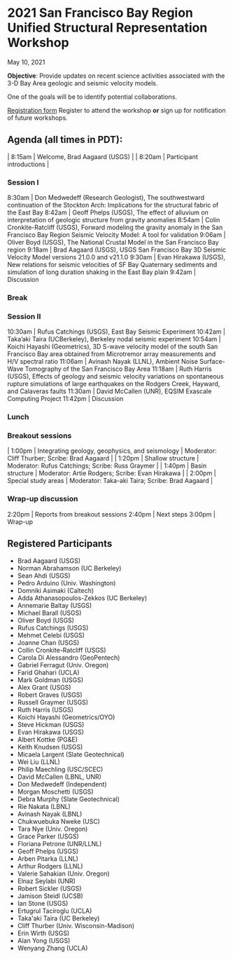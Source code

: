 # 2021 San Francisco Bay Region Unified Structural Representation Workshop

May 10, 2021

**Objective**: Provide updates on recent science activities associated
with the 3-D Bay Area geologic and seismic velocity models.

One of the goals will be to identify potential collaborations.

[Registration form](https://forms.office.com/Pages/ResponsePage.aspx?id=urWTBhhLe02TQfMvQApUlJ7tnuKbWLpOqv1ZgDmHxJVURFJDTzlWRUEyVFpYSjZIVFA5SFY1OVUxUS4u)
Register to attend the workshop **or** sign up for notification of
future workshops.


## Agenda (all times in PDT):

| 8:15am | Welcome, Brad Aagaard (USGS) |
| 8:20am | Participant introductions |

### Session I

8:30am | Don Medwedeff (Research Geologist), The southwestward continuation of the Stockton Arch: Implications for the structural fabric of the East Bay
8:42am | Geoff Phelps (USGS), The effect of alluvium on interpretation of geologic structure from gravity anomalies
8:54am | Colin Cronkite-Ratcliff (USGS), Forward modeling the gravity anomaly in the San Francisco Bay Region Seismic Velocity Model: A tool for validation
9:06am | Oliver Boyd (USGS), The National Crustal Model in the San Francisco Bay region
9:18am | Brad Aagaard (USGS), USGS San Francisco Bay 3D Seismic Velocity Model versions 21.0.0 and v21.1.0
9:30am | Evan Hirakawa (USGS), New relations for seismic velocities of SF Bay Quaternary sediments and simulation of long duration shaking in the East Bay plain
9:42am | Discussion

### Break

### Session II

10:30am | Rufus Catchings (USGS), East Bay Seismic Experiment
10:42am | Taka’aki Taira (UCBerkeley), Berkeley nodal seismic experiment
10:54am | Koichi Hayashi (Geometrics), 3D S-wave velocity model of the south San Francisco Bay area obtained from Microtremor array measurements and H/V spectral ratio
11:06am | Avinash Nayak (LLNL), Ambient Noise Surface-Wave Tomography of the San Francisco Bay Area
11:18am | Ruth Harris (USGS), Effects of geology and seismic velocity variations on spontaneous rupture simulations of large earthquakes on the Rodgers Creek, Hayward, and Calaveras faults
11:30am | David McCallen (UNR), EQSIM Exascale Computing Project
11:42pm | Discussion

### Lunch

### Breakout sessions

| 1:00pm | Integrating geology, geophysics, and seismology | Moderator: Cliff Thurber; Scribe: Brad Aagaard |
| 1:20pm | Shallow structure | Moderator: Rufus Catchings; Scribe: Russ Graymer |
| 1:40pm | Basin structure | Moderator: Artie Rodgers; Scribe: Evan Hirakawa |
| 2:00pm | Special study areas | Moderator: Taka-aki Taira; Scribe: Brad Aagaard |

### Wrap-up discussion

2:20pm | Reports from breakout sessions
2:40pm | Next steps
3:00pm | Wrap-up


## Registered Participants

* Brad Aagaard (USGS)
* Norman Abrahamson	(UC Berkeley)
* Sean Ahdi (USGS)
* Pedro Arduino (Univ. Washington)
* Domniki Asimaki (Caltech)
* Adda Athanasopoulos-Zekkos (UC Berkeley)
* Annemarie Baltay (USGS)
* Michael Barall (USGS)
* Oliver Boyd (USGS)
* Rufus Catchings (USGS)
* Mehmet Celebi (USGS)
* Joanne Chan (USGS)
* Collin Cronkite-Ratcliff (USGS)
* Carola Di Alessandro (GeoPentech)
* Gabriel Ferragut (Univ. Oregon)
* Farid Ghahari (UCLA)
* Mark Goldman (USGS)
* Alex Grant (USGS)
* Robert Graves (USGS)
* Russell Graymer (USGS)
* Ruth Harris (USGS)
* Koichi Hayashi (Geometrics/OYO)
* Steve Hickman (USGS)
* Evan Hirakawa (USGS)
* Albert Kottke (PG&E)
* Keith Knudsen (USGS)
* Micaela Largent (Slate Geotechnical)
* Wei Liu (LLNL)
* Philip Maechling (USC/SCEC)
* David McCallen (LBNL, UNR)
* Don Medwedeff (Independent)
* Morgan Moschetti (USGS)
* Debra Murphy (Slate Geotechnical)
* Rie Nakata (LBNL)
* Avinash Nayak (LBNL)
* Chukwuebuka Nweke (USC)
* Tara Nye (Univ. Oregon)
* Grace Parker (USGS)
* Floriana Petrone (UNR/LLNL)
* Geoff Phelps (USGS)
* Arben Pitarka (LLNL)
* Arthur Rodgers (LLNL)
* Valerie Sahakian (Univ. Oregon)
* Elnaz Seylabi (UNR)
* Robert Sickler (USGS)
* Jamison Steidl (UCSB)
* Ian Stone (USGS)
* Ertugrul Taciroglu (UCLA)
* Taka'aki Taira (UC Berkeley)
* Cliff Thurber (Univ. Wisconsin-Madison)
* Erin Wirth (USGS)
* Alan Yong (USGS)
* Wenyang Zhang (UCLA)
